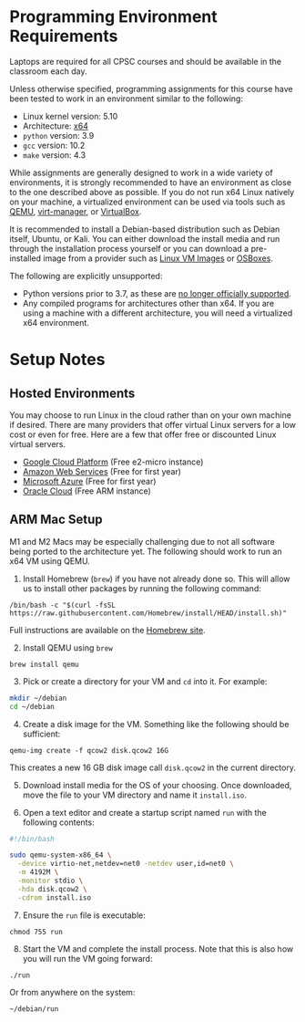 Programming Environment Requirements
====================================

Laptops are required for all CPSC courses and should be available in the classroom each day.

Unless otherwise specified, programming assignments for this course have been tested to work in an environment similar to the following:

- Linux kernel version: 5.10
- Architecture: [x64](https://en.wikipedia.org/wiki/X86-64)
- `python` version: 3.9
- `gcc` version: 10.2
- `make` version: 4.3

While assignments are generally designed to work in a wide variety of environments, it is strongly recommended to have an environment as close to the one described above as possible. If you do not run x64 Linux natively on your machine, a virtualized environment can be used via tools such as [QEMU](https://www.qemu.org/), [virt-manager](https://virt-manager.org/), or [VirtualBox](https://www.virtualbox.org/).

It is recommended to install a Debian-based distribution such as Debian itself, Ubuntu, or Kali. You can either download the install media and run through the installation process yourself or you can download a pre-installed image from a provider such as [Linux VM Images](https://www.linuxvmimages.com/)  or [OSBoxes](https://www.osboxes.org/).

The following are explicitly unsupported:

- Python versions prior to 3.7, as these are [no longer officially supported](https://devguide.python.org/versions/).
- Any compiled programs for architectures other than x64. If you are using a machine with a different architecture, you will need a virtualized x64 environment.

Setup Notes
===========

Hosted Environments
-------------------

You may choose to run Linux in the cloud rather than on your own machine if desired. There are many providers that offer virtual Linux servers for a low cost or even for free. Here are a few that offer free or discounted Linux virtual servers.

- [Google Cloud Platform](https://cloud.google.com/) (Free e2-micro instance)
- [Amazon Web Services](https://aws.amazon.com/) (Free for first year)
- [Microsoft Azure](https://azure.microsoft.com/) (Free for first year)
- [Oracle Cloud](https://www.oracle.com/cloud/) (Free ARM instance)

ARM Mac Setup
-------------

M1 and M2 Macs may be especially challenging due to not all software being ported to the architecture yet. The following should work to run an x64 VM using QEMU.

1. Install Homebrew (`brew`) if you have not already done so. This will allow us to install other packages by running the following command:

```
/bin/bash -c "$(curl -fsSL https://raw.githubusercontent.com/Homebrew/install/HEAD/install.sh)"
```

Full instructions are available on the [Homebrew site](https://brew.sh/).

2. Install QEMU using `brew`

```
brew install qemu
```

3. Pick or create a directory for your VM and `cd` into it. For example:

```sh
mkdir ~/debian
cd ~/debian
```

4. Create a disk image for the VM. Something like the following should be sufficient:

```
qemu-img create -f qcow2 disk.qcow2 16G
```

This creates a new 16 GB disk image call `disk.qcow2` in the current directory.

5. Download install media for the OS of your choosing. Once downloaded, move the file to your VM directory and name it `install.iso`.

6. Open a text editor and create a startup script named `run` with the following contents:

```sh
#!/bin/bash

sudo qemu-system-x86_64 \
  -device virtio-net,netdev=net0 -netdev user,id=net0 \
  -m 4192M \
  -monitor stdio \
  -hda disk.qcow2 \
  -cdrom install.iso
```

7. Ensure the `run` file is executable:

```
chmod 755 run
```

8. Start the VM and complete the install process. Note that this is also how you will run the VM going forward:

```
./run
```

Or from anywhere on the system:

```
~/debian/run
```
